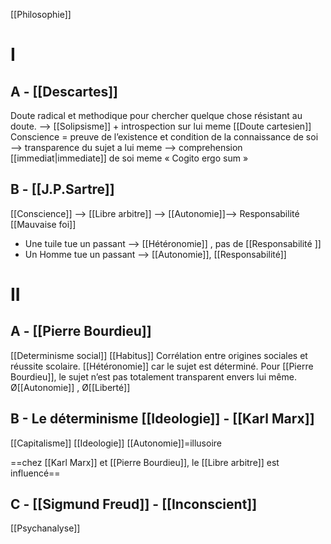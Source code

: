 [[Philosophie]]
# I 
## A - [[Descartes]]
Doute radical et methodique pour chercher quelque chose résistant au doute.
—> [[Solipsisme]] + introspection sur lui meme
[[Doute cartesien]] 
Conscience = preuve de l’existence et condition de la connaissance de soi
—> transparence du sujet a lui meme
—> comprehension [[immediat|immediate]] de soi meme
« Cogito ergo sum »

## B - [[J.P.Sartre]]
[[Conscience]] —> [[Libre arbitre]] —> [[Autonomie]]—> Responsabilité
[[Mauvaise foi]] 
- Une tuile tue un passant —> [[Hétéronomie]] , pas de [[Responsabilité ]]
- Un Homme tue un passant —> [[Autonomie]], [[Responsabilité]]
# II

## A - [[Pierre Bourdieu]]
[[Determinisme social]]
[[Habitus]]
Corrélation entre origines sociales et réussite scolaire. [[Hétéronomie]] car le sujet est déterminé.
Pour [[Pierre Bourdieu]], le sujet n’est pas totalement transparent envers lui même.
Ø[[Autonomie]] , Ø[[Liberté]]

## B - Le déterminisme [[Ideologie]] - [[Karl Marx]] 
[[Capitalisme]] 
[[Ideologie]]
[[Autonomie]]=illusoire

==chez [[Karl Marx]] et [[Pierre Bourdieu]], le [[Libre arbitre]] est influencé==

## C - [[Sigmund Freud]] - [[Inconscient]]
[[Psychanalyse]]





